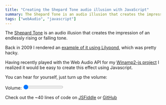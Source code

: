 ```yaml
---
title: "Creating the Shepard Tone audio illusion with JavaScript"
summary: The Shepard Tone is an audio illusion that creates the impression of an endlessly rising or falling tone.
tags: ["webAudio", "javascript"]
---
```


The [Shepard Tone](http://en.wikipedia.org/wiki/Shepard_tone) is an audio
illusion that creates the impression of an endlessly rising or falling tone.

Back in 2009 I rendered an [example of it using
Lilypond](/projects/winamp2-js/), which was pretty
hacky.

Having recently played with the Web Audio API for my [Winamp2-js
project](/projects/winamp2-js/) I realized it
would be easy to create this effect using Javascript.

You can hear for yourself, just turn up the volume:

<script>
var min_freq = 10;
var max_freq = 40000;
var steps_per_loop = 12;
var seconds_per_loop = 5;

var audioCtx = new (window.AudioContext || window.webkitAudioContext)();
var gainNode = audioCtx.createGain();
gainNode.connect(audioCtx.destination);

setVolume(0); // Initialize volume to match range input
var playing = false;

var step_speed = 1000 * seconds_per_loop / steps_per_loop;
var multiplier = Math.pow(2, 1/steps_per_loop)
var current_step = 0;
var oscillators = [];

function shepardLoop () {
    base_freq = min_freq;
    for(i = 0; base_freq < max_freq; i++) {
        if(oscillators[i]) oscillators[i].stop(0);
        freq = base_freq * Math.pow(multiplier, current_step);
        oscillator = audioCtx.createOscillator();
        oscillator.frequency.value = freq; // value in hertz
        oscillator.connect(gainNode);
        oscillator.start(0);
        oscillators[i] = oscillator;
        base_freq = base_freq * 2;
    }
    current_step = (current_step + 1) % steps_per_loop;
    setTimeout(shepardLoop, step_speed);
}

function start() {
    if(!playing) {
        playing = true;
        shepardLoop();
    }
}
function setVolume(volume) {
    gainNode.gain.value = volume / 100 / 12;
}
</script>

Volume: <input type='range' min='0' max='100' value='0' oninput="setVolume(this.value)" ontouchstart="start();" onmousedown="start();">

Check out the ~40 lines of code on
[JSFiddle](http://jsfiddle.net/captbaritone/x893Lqk5) or
[GitHub](https://raw.githubusercontent.com/captbaritone/programming-blog-content/master/blog/creating-the-shepard-tone-audio-illusion-with-javascript.md)
